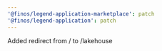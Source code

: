 ```yaml
---
'@finos/legend-application-marketplace': patch
'@finos/legend-application': patch
---
```


Added redirect from / to /lakehouse
